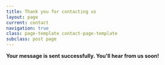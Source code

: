 ```yaml
---
title: Thank you for contacting us
layout: page
current: contact
navigation: true
class: page-template contact-page-template
subclass: post page
---
```


**Your message is sent successfully. You'll hear from us soon!**
